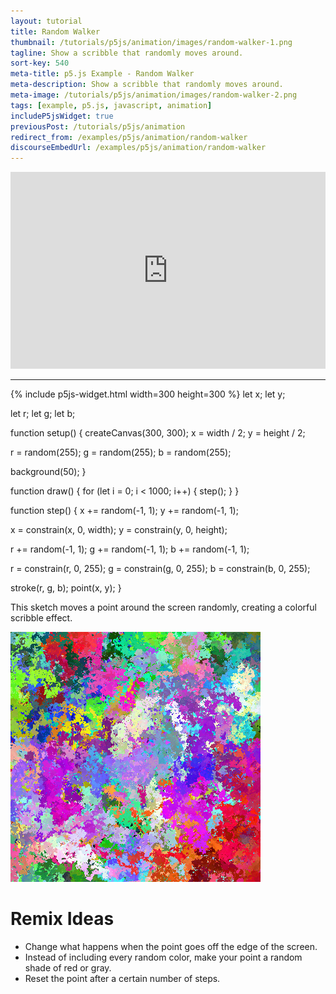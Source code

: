 ```yaml
---
layout: tutorial
title: Random Walker
thumbnail: /tutorials/p5js/animation/images/random-walker-1.png
tagline: Show a scribble that randomly moves around.
sort-key: 540
meta-title: p5.js Example - Random Walker
meta-description: Show a scribble that randomly moves around.
meta-image: /tutorials/p5js/animation/images/random-walker-2.png
tags: [example, p5.js, javascript, animation]
includeP5jsWidget: true
previousPost: /tutorials/p5js/animation
redirect_from: /examples/p5js/animation/random-walker
discourseEmbedUrl: /examples/p5js/animation/random-walker
---
```


<iframe width="560" height="315" style="max-width:100%;" src="https://www.youtube.com/embed/m2lT4QojnGg" frameborder="0" allow="accelerometer; autoplay; clipboard-write; encrypted-media; gyroscope; picture-in-picture" allowfullscreen></iframe>

---

{% include p5js-widget.html width=300 height=300 %}
let x;
let y;

let r;
let g;
let b;

function setup() {
  createCanvas(300, 300);
  x = width / 2;
  y = height / 2;

  r = random(255);
  g = random(255);
  b = random(255);

  background(50);
}

function draw() {
  for (let i = 0; i < 1000; i++) {
    step();
  }
}

function step() {
  x += random(-1, 1);
  y += random(-1, 1);

  x = constrain(x, 0, width);
  y = constrain(y, 0, height);

  r += random(-1, 1);
  g += random(-1, 1);
  b += random(-1, 1);

  r = constrain(r, 0, 255);
  g = constrain(g, 0, 255);
  b = constrain(b, 0, 255);

  stroke(r, g, b);
  point(x, y);
}
</script>

This sketch moves a point around the screen randomly, creating a colorful scribble effect.

![random walker](/tutorials/p5js/animation/images/random-walker-1.png)

# Remix Ideas

- Change what happens when the point goes off the edge of the screen.
- Instead of including every random color, make your point a random shade of red or gray.
- Reset the point after a certain number of steps.
